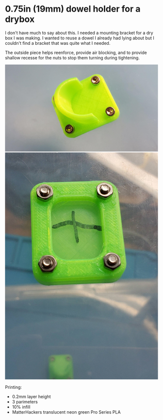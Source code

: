 # 0.75in (19mm) dowel holder for a drybox

I don't have much to say about this. I needed a mounting bracket for a dry box I was making. I wanted to reuse a dowel I already had lying about but I couldn't find a bracket that was quite what I needed.

The outside piece helps reenforce, provide air blocking, and to provide shallow recesse for the nuts to stop them turning during tightening.

![inside portion of dowel bracket](images/inside.jpg)
![outide portion of dowel bracket](images/outside.jpg)

Printing:

* 0.2mm layer height
* 3 parimeters
* 10% infill
* MatterHackers translucent neon green Pro Series PLA
